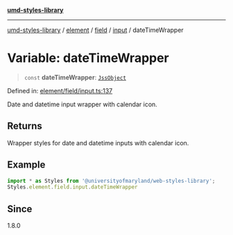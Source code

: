 [**umd-styles-library**](../../../../../../README.md)

***

[umd-styles-library](../../../../../../modules.md) / [element](../../../../../README.md) / [field](../../../README.md) / [input](../README.md) / dateTimeWrapper

# Variable: dateTimeWrapper

> `const` **dateTimeWrapper**: [`JssObject`](../../../../../../utilities/namespaces/transform/type-aliases/JssObject.md)

Defined in: [element/field/input.ts:137](https://github.com/UMD-Digital/design-system/blob/ed6189804bf5f4c4fcbe5325b54aac33ac48d614/packages/styles/source/element/field/input.ts#L137)

Date and datetime input wrapper with calendar icon.

## Returns

Wrapper styles for date and datetime inputs with calendar icon.

## Example

```typescript
import * as Styles from '@universityofmaryland/web-styles-library';
Styles.element.field.input.dateTimeWrapper
```

## Since

1.8.0
